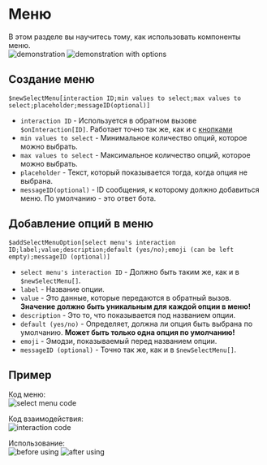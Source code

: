 # Меню
В этом разделе вы научитесь тому, как использовать компоненты меню.\
![demonstration](https://user-images.githubusercontent.com/16838075/124397105-2e3d9300-dd0e-11eb-898e-8cf0228d3cf4.png)
![demonstration with options](https://user-images.githubusercontent.com/16838075/124397186-cc315d80-dd0e-11eb-93d2-3ea8eaa99612.png)


## Создание меню
`$newSelectMenu[interaction ID;min values to select;max values to select;placeholder;messageID(optional)]`
- `interaction ID` - Используется в обратном вызове `$onInteraction[ID]`. Работает точно так же, как и с [кнопками](./buttons.md)
- `min values to select` - Минимальное количество опций, которое можно выбрать.
- `max values to select` - Максимальное количество опций, которое можно выбрать.
- `placeholder` - Текст, который показывается тогда, когда опция не выбрана.
- `messageID(optional)` - ID сообщения, к которому должно добавиться меню. По умолчанию - это ответ бота.

## Добавление опций в меню
`$addSelectMenuOption[select menu's interaction ID;label;value;description;default (yes/no);emoji (can be left empty);messageID (optional)]`
- `select menu's interaction ID` - Должно быть таким же, как и в `$newSelectMenu[]`.
- `label` - Название опции.
- `value` - Это данные, которые передаются в обратный вызов. **Значение должно быть уникальным для каждой опции в меню!**
- `description` - Это то, что показывается под названием опции.
- `default (yes/no)` - Определяет, должна ли опция быть выбрана по умолчанию. **Может быть только одна опция по умолчанию!**
- `emoji` - Эмодзи, показываемый перед названием опции.
- `messageID (optional)` - Точно так же, как и в `$newSelectMenu[]`.

## Пример
Код меню:\
![select menu code](https://user-images.githubusercontent.com/16838075/124397834-92faec80-dd12-11eb-9bed-8fd6ad2fca15.jpg)

Код взаимодействия:\
![interaction code](https://user-images.githubusercontent.com/16838075/124397855-b160e800-dd12-11eb-961c-82b2692f1ea9.jpg)

Использование:\
![before using](https://user-images.githubusercontent.com/16838075/124397867-cfc6e380-dd12-11eb-9392-a51a3082f39e.png)
![after using](https://user-images.githubusercontent.com/16838075/124397887-fe44be80-dd12-11eb-96fb-573e2f94f126.png)

